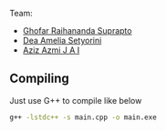 Team:
- [Ghofar Raihananda Suprapto](https://github.com/ghofars302)
- [Dea Amelia Setyorini](https://github.com/deaamelias)
- [Aziz Azmi J A I](https://github.com/AzizAzmiJ-A-I)

## Compiling
Just use G++ to compile like below
```bash
g++ -lstdc++ -s main.cpp -o main.exe
```
